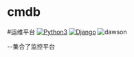 # cmdb
#运维平台
[![Python3](https://img.shields.io/badge/python-3.6-green.svg?style=plastic)](https://www.python.org/)
[![Django](https://img.shields.io/badge/django-2.1-brightgreen.svg?style=plastic)](https://www.djangoproject.com/)
![dawson](https://img.shields.io/badge/author-dawson-yellow.svg?style=plastic)

--集合了监控平台
